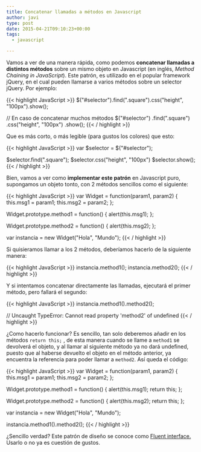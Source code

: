 ```yaml
---
title: Concatenar llamadas a métodos en Javascript
author: javi
type: post
date: 2015-04-21T09:10:23+00:00
tags:
  - javascript

---
```

Vamos a ver de una manera rápida, como podemos **concatenar llamadas a distintos métodos** sobre un mismo objeto en Javascript (en inglés, _Method Chaining in JavaScript_). Este patrón, es utilizado en el popular framework jQuery, en el cual pueden llamarse a varios métodos sobre un selector jQuery. Por ejemplo:

{{< highlight JavaScript >}}
$("#selector").find(".square").css("height", "100px").show();

// En caso de concatenar muchos métodos
$("#selector")
    .find(".square")
    .css("height", "100px")
    .show();
    {{< / highlight >}}

Que es más corto, o más legible (para gustos los colores) que esto:

{{< highlight JavaScript >}}
var $selector = $("#selector");

$selector.find(".square");
$selector.css("height", "100px")
$selector.show();
{{< / highlight >}}

Bien, vamos a ver como **implementar este patrón** en Javascript puro, supongamos un objeto tonto, con 2 métodos sencillos como el siguiente:

{{< highlight JavaScript >}}
var Widget = function(param1, param2) {
    this.msg1 = param1;
    this.msg2 = param2;
};

Widget.prototype.method1 = function() {
    alert(this.msg1);
};

Widget.prototype.method2 = function() {
    alert(this.msg2);
};

var instancia = new Widget("Hola", "Mundo");
{{< / highlight >}}

Si quisieramos llamar a los 2 métodos, deberíamos hacerlo de la siguiente manera:

{{< highlight JavaScript >}}
instancia.method1();
instancia.method2();
{{< / highlight >}}

Y si intentamos concatenar directamente las llamadas, ejecutará el primer método, pero fallará el segundo:

{{< highlight JavaScript >}}
instancia.method1().method2();

// Uncaught TypeError: Cannot read property 'method2' of undefined
{{< / highlight >}}

¿Como hacerlo funcionar? Es sencillo, tan solo deberemos añadir en los métodos `return this;` , de esta manera cuando se llame a `method1` se devolverá el objeto, y al llamar al siguiente método ya no dará undefined, puesto que al haberse devuelto el objeto en el método anterior, ya encuentra la referencia para poder llamar a `method2`. Así queda el código:

{{< highlight JavaScript >}}
var Widget = function(param1, param2) {
    this.msg1 = param1;
    this.msg2 = param2;
};

Widget.prototype.method1 = function() {
    alert(this.msg1);
    return this;
};

Widget.prototype.method2 = function() {
    alert(this.msg2);
    return this;
};

var instancia = new Widget("Hola", "Mundo");

instancia.method1().method2();
{{< / highlight >}}

¿Sencillo verdad? Este patrón de diseño se conoce como [Fluent interface.][1] Usarlo o no ya es cuestión de gustos.

 [1]: http://en.wikipedia.org/wiki/Fluent_interface "Fluent Interface"
